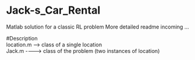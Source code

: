 # Jack-s_Car_Rental
Matlab solution for a classic RL problem
More detailed readme incoming ...

#Description\
location.m --> class of a single location \
Jack.m ----> class of the problem (two instances of location)
